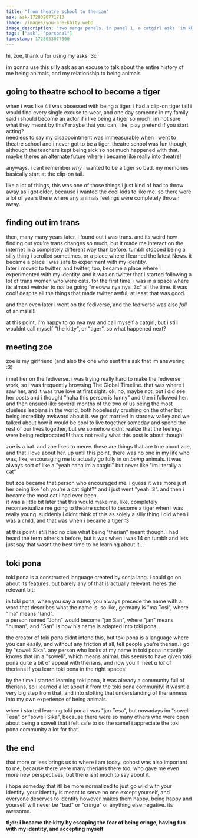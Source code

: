 ```yaml
---
title: "from theatre school to therian"
ask: ask-1728020771713
image: /images/you-are-kbity.webp
image_description: "two manga panels. in panel 1, a catgirl asks 'im kbity?' and the person replies 'you are kbity!'. panel 2 has a closeup of the catgirl and they say 'how?"
tags: ["ask", "personal"]
timestamp: 1728053077000
---
```

hi, zoe, thank u for using my asks :3c

im gonna use this silly ask as an excuse to talk about the entire history of me being animals, and my relationship to being animals

## going to theatre school to become a tiger
when i was like 4 i was obsessed with being a tiger. i had a clip-on tiger tail i would find every single excuse to wear, and one day someone in my family said i should become an actor if i like being a tiger so much. im not sure what they meant by this? maybe that you can, like, play pretend if you start acting?  
needless to say my disappointment was immeasurable when i went to theatre school and i never got to be a tiger. theatre school was fun though, although the teachers kept being sick so not much happened with that. maybe theres an alternate future where i became like really into theatre!

anyways. i cant remember *why* i wanted to be a tiger so bad. my memories basically start at the clip-on tail.

like a lot of things, this was one of those things i just kind of had to throw away as i got older, because i wanted the cool kids to like me. so there were a lot of years there where any animals feelings were completely thrown away.

## finding out im trans
then, many many years later, i found out i was trans. and its weird how finding out you're trans changes so much, but it made me interact on the internet in a completely different way than before. tumblr stopped being a silly thing i scrolled sometimes, or a place where i learned the latest News. it became a place i was safe to experiment with my identity.  
later i moved to twitter, and twitter, too, became a place where i experimented with my identity. and it was on twitter that i started following a lot of trans women who were cats. for the first time, i was in a space where its almost weirder to *not* be going "meoww nya nya :3c" all the time. it was cool! despite all the things that made twitter awful, at least that was good.

and then even later i went on the fediverse, and the fediverse was also *full* of animals!!!

at this point, i'm happy to go nya nya and call myself a catgirl, but i still wouldnt call myself "the kitty", or "tiger". so what happened next?

## meeting zoe
zoe is my girlfriend (and also the one who sent this ask that im answering :3)

i met her on the fediverse. i was trying really hard to make the fediverse work, so i was frequently browsing The Global Timeline. that was where i saw her, and it was true love at first sight. ok, no, maybe not, but i did see her posts and i thought "haha this person is funny" and then i followed her. and then ensued like several months of the two of us being the most clueless lesbians in the world, both hopelessly crushing on the other but being incredibly awkward about it. we got married in stardew valley and we talked about how it would be cool to live together someday and spend the rest of our lives together, but we somehow didnt realize that the feelings were being reciprocated!!! thats not really what this post is about though!

zoe is a bat. and zoe likes to meow. these are things that are true about zoe, and that i love about her. up until this point, there was no one in my life who was, like, encouraging me to actually go fully in on *being* animals. it was always sort of like a "yeah haha im a catgirl" but never like "im literally a cat"

but zoe became that person who encouraged me. i guess it was more just her being like "oh you're a cat right?" and i just went "yeah :3". and then i became the most cat i had ever been.  
it was a little bit later that this would make me, like, completely recontextualize me going to theatre school to become a tiger when i was really young. suddenly i didnt think of this as solely a silly thing i did when i was a child, and that was when i became a tiger :3

at this point i *still* had no clue what being "therian" meant though. i had heard the term otherkin before, but it was when i was 14 on tumblr and lets just say that wasnt the best time to be learning about it...

## toki pona
toki pona is a constructed language created by sonja lang. i could go on about its features, but barely any of that is actually relevant. heres the relevant bit:

in toki pona, when you say a name, you always precede the name with a word that describes what the name is. so like, germany is "ma Tosi", where "ma" means "land".  
a person named "John" would become "jan San", where "jan" means "human", and "San" is how his name is adapted into toki pona.

the creator of toki pona didnt intend this, but toki pona is a language where you can easily, and without any friction at all, tell people you're therian. i go by "soweli Sika". any person who looks at my name in toki pona instantly knows that im a "soweli", which means animal. this seems to have given toki pona quite a bit of appeal with therians, and now you'll meet *a lot* of therians if you learn toki pona in the right spaces!  

by the time i started learning toki pona, it was already a community full of therians, so i learned a lot about it from the toki pona community! it wasnt a very big step from that, and into slotting that understanding of therianness into my own experience of being animals.  

when i started learning toki pona i was "jan Tesa", but nowadays im "soweli Tesa" or "soweli Sika", because there were so many others who were open about being a soweli that i felt safe to do the same! i appreciate the toki pona community a lot for that.

## the end

that more or less brings us to where i am today. cohost was also important to me, because there were many therians there too, who gave me even more new perspectives, but there isnt much to say about it.

i hope someday that itll be more normalized to just go wild with your identity. your identity is meant to serve no one except yourself, and everyone deserves to identify however makes them happy. being happy and yourself will never be "bad" or "cringe" or anything else negative. its awesome.

**tl;dr: i became the kitty by escaping the fear of being cringe, having fun with my identity, and accepting myself**